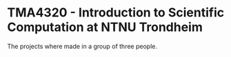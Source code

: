 # TMA4320 - Introduction to Scientific Computation at NTNU Trondheim

The projects where made in a group of three people.
